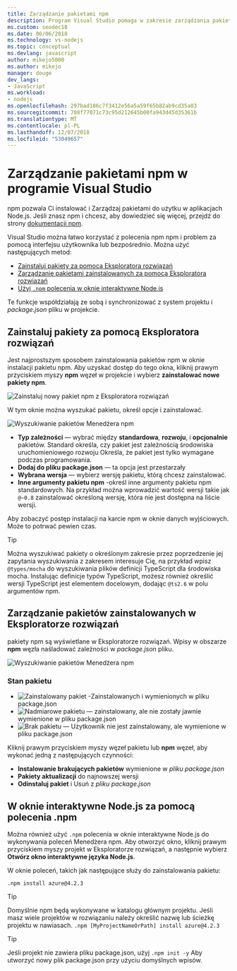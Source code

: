 ```yaml
---
title: Zarządzanie pakietami npm
description: Program Visual Studio pomaga w zakresie zarządzania pakietami przy użyciu Menedżera pakietów środowiska Node.js (npm)
ms.custom: seodec18
ms.date: 06/06/2018
ms.technology: vs-nodejs
ms.topic: conceptual
ms.devlang: javascript
author: mikejo5000
ms.author: mikejo
manager: douge
dev_langs:
- JavaScript
ms.workload:
- nodejs
ms.openlocfilehash: 297bad186c7f3412e56a5a59f65b82ab9cd35a03
ms.sourcegitcommit: 708f77071c73c95d212645b00fa943d45d35361b
ms.translationtype: MT
ms.contentlocale: pl-PL
ms.lasthandoff: 12/07/2018
ms.locfileid: "53049657"
---
```

# <a name="manage-npm-packages-in-visual-studio"></a>Zarządzanie pakietami npm w programie Visual Studio

npm pozwala Ci instalować i Zarządzaj pakietami do użytku w aplikacjach Node.js. Jeśli znasz npm i chcesz, aby dowiedzieć się więcej, przejdź do strony [dokumentacji npm](https://docs.npmjs.com/).

Visual Studio można łatwo korzystać z polecenia npm npm i problem za pomocą interfejsu użytkownika lub bezpośrednio. Można użyć następujących metod:
* [Zainstaluj pakiety za pomocą Eksploratora rozwiązań](#npmInstallWindow)
* [Zarządzanie pakietami zainstalowanych za pomocą Eksploratora rozwiązań](#solutionExplorer)
* [Użyj `.npm` polecenia w oknie interaktywne Node.js](#interactive)

Te funkcje współdziałają ze sobą i synchronizować z system projektu i *package.json* pliku w projekcie.

## <a name="npmInstallWindow"></a> Zainstaluj pakiety za pomocą Eksploratora rozwiązań

Jest najprostszym sposobem zainstalowania pakietów npm w oknie instalacji pakietu npm. Aby uzyskać dostęp do tego okna, kliknij prawym przyciskiem myszy **npm** węzeł w projekcie i wybierz **zainstalować nowe pakiety npm**.

![Zainstaluj nowy pakiet npm z Eksploratora rozwiązań](../javascript/media/solution-explorer-install-package.png)

W tym oknie można wyszukać pakietu, określ opcje i zainstalować. 

![Wyszukiwanie pakietów Menedżera npm](../javascript/media/search-package.png)

* **Typ zależności** — wybrać między **standardowa**, **rozwoju**, i **opcjonalnie** pakietów. Standard określa, czy pakiet jest zależnością środowiska uruchomieniowego rozwoju Określa, że pakiet jest tylko wymagane podczas programowania.
* **Dodaj do pliku package.json** — ta opcja jest przestarzały
* **Wybrana wersja** — wybierz wersję pakietu, którą chcesz zainstalować.
* **Inne argumenty pakietu npm** -określ inne argumenty pakietu npm standardowych. Na przykład można wprowadzić wartość wersji takie jak `@~0.8` zainstalować określoną wersję, która nie jest dostępna na liście wersji.

Aby zobaczyć postęp instalacji na karcie npm w oknie danych wyjściowych. Może to potrwać pewien czas.

> [!TIP]
> Można wyszukiwać pakiety o określonym zakresie przez poprzedzenie jej zapytania wyszukiwania z zakresem interesuje Cię, na przykład wpisz `@types/mocha` do wyszukiwania plików definicji TypeScript dla środowiska mocha. Instalując definicje typów TypeScript, możesz również określić wersji TypeScript jest elementem docelowym, dodając `@ts2.6` w polu argumentów npm.

## <a name="solutionExplorer"></a>Zarządzanie pakietów zainstalowanych w Eksploratorze rozwiązań

pakiety npm są wyświetlane w Eksploratorze rozwiązań. Wpisy w obszarze **npm** węzła naśladować zależności w *package.json* pliku.

![Wyszukiwanie pakietów Menedżera npm](../javascript/media/solution-explorer-status.png)

### <a name="package-status"></a>Stan pakietu
* ![Zainstalowany pakiet](../javascript/media/installed-npm.png) -Zainstalowanych i wymienionych w pliku package.json
* ![Nadmiarowe pakietu](../javascript/media/extraneous-npm.png) — zainstalowany, ale nie zostały jawnie wymienione w pliku package.json
* ![Brak pakietu](../javascript/media/missing-npm.png) — Użytkownik nie jest zainstalowany, ale wymienione w pliku package.json

Kliknij prawym przyciskiem myszy węzeł pakietu lub **npm** węzeł, aby wykonać jedną z następujących czynności:
* **Instalowanie brakujących pakietów** wymienione w *pliku package.json*
* **Pakiety aktualizacji** do najnowszej wersji
* **Odinstaluj pakiet** i Usuń z *pliku package.json*

## <a name="interactive"></a>W oknie interaktywne Node.js za pomocą polecenia .npm

Można również użyć `.npm` polecenia w oknie interaktywne Node.js do wykonywania poleceń Menedżera npm. Aby otworzyć okno, kliknij prawym przyciskiem myszy projekt w Eksploratorze rozwiązań, a następnie wybierz **Otwórz okno interaktywne języka Node.js**.

W oknie poleceń, takich jak następujące służy do zainstalowania pakietu:

`.npm install azure@4.2.3`
 
 > [!Tip]
 > Domyślnie npm będą wykonywane w katalogu głównym projektu. Jeśli masz wiele projektów w rozwiązaniu należy określić nazwę lub ścieżkę projektu w nawiasach. 
 > `.npm [MyProjectNameOrPath] install azure@4.2.3`

 > [!Tip]
 > Jeśli projekt nie zawiera pliku package.json, użyj `.npm init -y` Aby utworzyć nowy plik package.json przy użyciu domyślnych wpisów. 